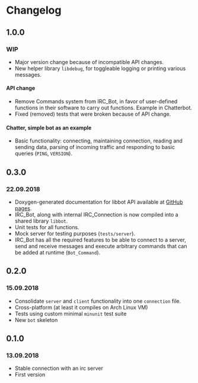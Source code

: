 # Changelog

## 1.0.0
### WIP
* Major version change because of incompatible API changes.
* New helper library `libdebug`, for toggleable logging or printing various
  messages.
#### API change
* Remove Commands system from IRC_Bot, in favor of user-defined functions in 
  their software to carry out functions. Example in Chatterbot.
* Fixed (removed) tests that were broken because of API change.
#### Chatter, simple bot as an example
* Basic functionality: connecting, maintaining connection, reading and sending
  data, parsing of incoming traffic and responding to basic queries (`PING`,
  `VERSION`).

## 0.3.0
### 22.09.2018
* Doxygen-generated documentation for libbot API available at 
  [GitHub pages](https://makos.github.io/ircbot.c/index.html).
* IRC_Bot, along with internal IRC_Connection is now compiled into a shared 
  library `libbot`.
* Unit tests for all functions.
* Mock server for testing purposes (`tests/server`).
* IRC_Bot has all the required features to be able to connect to a server, send 
  and receive messages and execute arbitrary commands that can be added at 
  runtime (`Bot_Command`).

## 0.2.0 
### 15.09.2018
* Consolidate `server` and `client` functionality into one `connection` file.
* Cross-platform (at least it compiles on Arch Linux VM)
* Tests using custom minimal `minunit` test suite
* New `bot` skeleton

## 0.1.0 
### 13.09.2018
* Stable connection with an irc server
* First version
